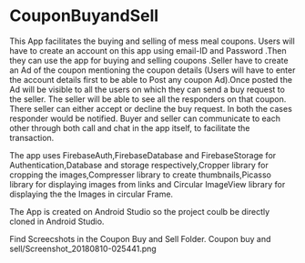 # CouponBuyandSell

This App facilitates the buying and selling of mess meal coupons. Users will have to create an account on this app using email-ID and Password .Then they can use the app for buying and selling coupons .Seller have to create an Ad of the coupon mentioning the coupon details (Users will have to enter the account details first to be able to Post any coupon Ad).Once posted the Ad will be visible to all the users on which they can send a buy request to the seller. The seller will be able to see all the responders on that coupon.  There seller can either accept or decline the buy request. In both the cases responder would be notified. Buyer and seller can communicate to each other through both call and chat in the app itself, to facilitate the transaction.

The app uses FirebaseAuth,FirebaseDatabase and FirebaseStorage for Authentication,Database and storage respectively,Cropper library for cropping the images,Compresser library to create thumbnails,Picasso library for displaying images from links and Circular ImageView library for displaying the the Images in circular Frame.

The App is created on Android Studio so the project coulb be directly cloned in Android Studio.

Find Screecshots in the Coupon Buy and Sell Folder.
Coupon buy and sell/Screenshot_20180810-025441.png

